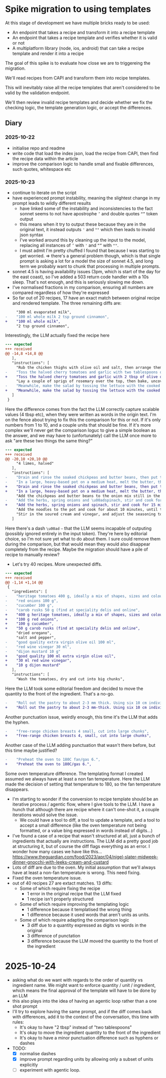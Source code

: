 # Spike migration to using templates

At this stage of development we have multiple bricks ready to be used:
- An endpoint that takes a recipe and transform it into a recipe template
- An endpoint that takes a recipe template and verifies whether it is valid or not
- A multiplatform library (node, ios, android) that can take a recipe template and render it into a recipe

The goal of this spike is to evaluate how close we are to triggereing the migration.

We'll read recipes from CAPI and transform them into recipe templates.

This will inevitably raise all the recipe templates that aren't considered to be valid by the validation endpoint.

We'll then review invalid recipe templates and decide whether we fix the checking logic, the template generation logic, or accept the differences.

## Diary

### 2025-10-22
- initialise repo and readme
- write code that load the index json, load the recipe from CAPI, then find the recipe data within the article
- improve the comparison logic to handle small and fixable differences, such quotes, whitespace etc

### 2025-10-23
- continue to iterate on the script
- have experienced prompt instability, meaning the slightest change in my prompt leads to wildly different results
  - have linked some of the instability and inconsistencies to the fact sonnet seems to not have apostrophe `’` and double quotes `“”` token output
  - this means when it try to output these because they are in the original text, it instead outputs `'` and `""` which then leads to invalid json syntax
  - I've worked around this by cleaning up the input to the model, replacing all instances of `’` with `'` and `“”` with `""`.
  - I must admit I'm pretty chuffed I found that because I was starting to get worried.
  => there's a general problem though, which is that single prompt is asking a lot for a model the size of sonnet 4.5, and long term we probably want to chunk that processing in multiple prompts.
- sonnet 4.5 is having availability issues (3pm, which is start of the day for the east coast), so I've added a 503 return code handler with a 10s sleep. That's not enough, and this is seriously slowing me down.
- I've normalised fractions in my comparison, ensuring all numbers are compared regardless of how they're expressed
- So far out of 20 recipes, 17 have an exact match between original recipe and rendered template. The three remaining diffs are:

```diff
     "300 ml evaporated milk",
-    "100 ml whole milk 2 tsp ground cinnamon",
+    "100 ml whole milk",
     "2 tsp ground cinnamon",
```
Interestingly, the LLM actually fixed the recipe here


```diff
--- expected
+++ received
@@ -14,8 +14,8 @@
   ],
   "instructions": [
     "Rub the chicken thighs with olive oil and salt, then arrange them skin side up in a single layer in a large baking dish.",
-    "Toss the halved cherry tomatoes and garlic with two tablespoons of olive oil and some salt, then tip them on top of the chicken and push the mix into the gaps between the thighs.",
+    "Toss the halved cherry tomatoes and garlic with 2 tbsp of olive oil and some salt, then tip them on top of the chicken and push the mix into the gaps between the thighs.",
     "Lay a couple of sprigs of rosemary over the top, then bake, uncovered, at 180C (160C fan)/350F/gas 4 for 45-50 minutes, until the chicken is well browned on top and cooked through.",
-    "Meanwhile, make the salad by tossing the lettuce with the cooked beans, parmesan and a dressing made from four tablespoons of olive oil, the red-wine vinegar and mustard."
+    "Meanwhile, make the salad by tossing the lettuce with the cooked beans, parmesan and a dressing made from 4 tbsp of olive oil, the red-wine vinegar and mustard."
   ]
 }
```
Here the difference comes from the fact the LLM correctly capture scalable values (4 tbsp etc), when they were written as words in the origin text. I'm on the fence about trying to fix this the comparison for this or not. If it's only numbers from 1 to 10, and a couple units that should be fine. If it's more complex we'll never get the comparison loguc to give a simple boolean as the answer, and we may have to (unfortunately) call the LLM once more to ask "are these two things the same thing?" 

```diff
--- expected
+++ received
@@ -20,10 +20,10 @@
     "4 limes, halved"
   ],
   "instructions": [
-    "Drain and rinse the soaked chickpeas and butter beans, then put them in two separate pots, cover in plenty of fresh water and boil until they\u2019re almost cooked \u2013 depending on the age of the pulses, this may take anywhere \u00adbetween 25 and 55 minutes. Once both the chickpeas and butter beans are ready, drain them into the same colander.",
-    "In a large, heavy-based pot on a medium heat, melt the butter, then saute the onion and garlicfor 20 minutes, stirring often, \u00aduntil soft and golden brown. Stir in the turmeric, add salt and \u00adpepper to taste, then transfer a third of the mix to a dish.",
+    "Drain and rinse the soaked chickpeas and butter beans, then put them in two separate pots, cover in plenty of fresh water and boil until they\u2019re almost cooked \u2013 depending on the age of the pulses, this may take anywhere between 25 and 55 minutes. Once both the chickpeas and butter beans are ready, drain them into the same colander.",
+    "In a large, heavy-based pot on a medium heat, melt the butter, then saute the onion and garlicfor 20 minutes, stirring often, until soft and golden brown. Stir in the turmeric, add salt and pepper to taste, then transfer a third of the mix to a dish.",
     "Add the chickpeas and butter beans to the onion mix still in the pot, then stir in the split peas and stock and simmer for 30 minutes, occasionally skimming off the froth, until the peas are tender.",
-    "Add the herbs, spring onions and \u00adspinach, stir and cook for 15 minutes longer; if the soup seems very thick, add a little extra stock (or water), to loosen. Taste and season generously.",
+    "Add the herbs, spring onions and spinach, stir and cook for 15 minutes longer; if the soup seems very thick, add a little extra stock (or water), to loosen. Taste and season generously.",
     "Add the noodles to the pot and cook for about 10 minutes, until they are just done.",
     "Stir in the soured cream and vinegar, and adjust the seasoning to taste. Serve in bowls garnished with the extra soured cream and the reserved cooked onion mix, and with the lime halves on the side for squeezing over."
   ]
```
Here there's a dash `\u00ad` `–` that the LLM seems incapable of outputing (possibly ignored entirely in the input token). They're here by editorial choice, so I'm not sure yet what to do about them.
I sure could remove them during the comparison, but that would mean they would also disappear completely from the recipe. Maybe the migration should have a pile of recipe to manually review?

- Let's try 40 recipes. More unexpected diffs.
```diff
--- expected
+++ received
@@ -1,14 +1,14 @@
 {
   "ingredients": [
-    "heritage tomatoes 400 g, ideally a mix of shapes, sizes and colours",
-    "red onions 100 g",
-    "cucumber 100 g",
-    "carob rusks 50 g (find at speciality delis and online",
+    "400 g heritage tomatoes, ideally a mix of shapes, sizes and colours",
+    "100 g red onions",
+    "100 g cucumber",
+    "50 g carob rusks (find at speciality delis and online",
     "dried oregano",
     "salt and pepper",
-    "good quality extra virgin olive oil 100 ml",
-    "red wine vinegar 30 ml",
-    "dijon mustard 10 g"
+    "good quality 100 ml extra virgin olive oil",
+    "30 ml red wine vinegar",
+    "10 g dijon mustard"
   ],
   "instructions": [
     "Wash the tomatoes, dry and cut into big chunks",
```
Here the LLM took some editorial freedom and decided to move the quantity to the front of the ingredient. That's a no-go.

```diff
-    "Roll out the pastry to about 2-3 mm thick. Using six 10 cm individual tart tins as a guide, cut out six circles an inch wider than the tins; reroll the pastry offcuts when you need to. Press each round of pastry firmly into a tart tin, trim off any excess, and chill in the fridge for 20 minutes.",
+    "Roll out the pastry to about 2-3 mm-thick. Using six 10 cm individual tart tins as a guide, cut out six circles an inch wider than the tins; reroll the pastry offcuts when you need to. Press each round of pastry firmly into a tart tin, trim off any excess, and chill in the fridge for 20 minutes."
```
Another punctuation issue, weirdly enough, this time it's the LLM that adds the hyphen.
```diff
-    "free-range chicken breasts 4 small, cut into large chunks",
+    "free-range chicken breasts 4, small, cut into large chunks",
```
Another case of the LLM adding punctuation that wasn't there before, but this time maybe justified?

```diff
-    "Preheat the oven to 180C fan/gas 6.",
+    "Preheat the oven to 180C/gas 6.",
```
Some oven temperature difference. The templating format I created assumed we always have at least a non fan temperature. Here the LLM made the decision of setting that temperature to 180, so the fan temperature disappears.


- I'm starting to wonder if the conversion to recipe template should be an iterative process / agentic flow, where I give tools to the LLM. I have a hunch that although there are recipe where it can't one-shot it, a couple iterations would solve the issue.
  - We could have a tool to diff, a tool to update a template, and a tool to accept a small difference (like the oven temperature not being formatted, or a value bing expressed in words instead of digits...)
- I've found a case of a recipe that wasn't structured at all, just a bunch of ingredients that actually are instructions. The LLM did a pretty good job at structuring it, but of course the diff flags everything as an error. I wonder how many cases we have like this... https://www.theguardian.com/food/2023/apr/04/nigel-slater-midweek-dinner-gnocchi-with-leeks-cream-and-custard
- Lots of diff are due to the oven. My initial assumption that we'll always have at least a non-fan temperature is wrong. This need fixing.
- Fixed the oven temperature issue.
- out of 40 recipes 27 are extact matches. 13 diffs:
  - Some of which require fixing the recipe
    - 1 error in the original recipe that the LLM fixed
    - 1 recipe isn't properly structured
  - Some of which require improving the templating logic
    - 1 difference because it templatised the wrong thing
    - 1 difference because it used words that aren't units as units.
  - Some of which require adapting the comparison logic
    - 3 diff due to a quantity expressed as digits vs words in the original
    - 3 difference of punctation
    - 3 difference because the LLM moved the quantity to the front of the ingredient

# 2025-10-24
- asking what do we want with regards to the order of quantity vs ingredient name. We might want to enforce quantity / unit / ingredient, which means the final approval of the template will have to be done by an LLM
- this also plays into the idea of having an agentic loop rather than a one shot prompt
- I'll try to explore having the same prompt, and if the diff comes back with differences, add it to the context of the conversation, this time with rules:
  - It's okay to have "2 tbsp" instead of "two tablespoons"
  - It's okay to move the ingredient quantity to the front of the ingredient
  - It's okay to have a minor punctuation difference such as hyphens or dashes
- TODO:
  - [x] normalise dashes
  - [x] improve prompt regarding units by allowing only a subset of units explicitly
  - [ ] experiment with agentic loop.

